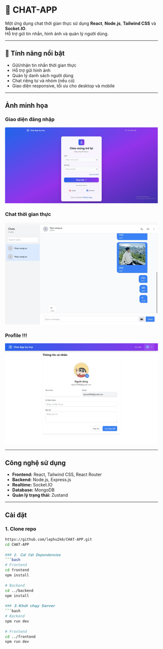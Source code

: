 # 💬 CHAT-APP

Một ứng dụng chat thời gian thực sử dụng **React**, **Node.js**, **Tailwind CSS** và **Socket.IO**.  
Hỗ trợ gửi tin nhắn, hình ảnh và quản lý người dùng.

---

## 🚀 Tính năng nổi bật

- Gửi/nhận tin nhắn thời gian thực
- Hỗ trợ gửi hình ảnh
- Quản lý danh sách người dùng
- Chat riêng tư và nhóm (nếu có)
- Giao diện responsive, tối ưu cho desktop và mobile

---

##  Ảnh minh họa

### Giao diện đăng nhập
![Login screen](frontend/src/assets/login.png)

### Chat thời gian thực
![Chat screen](frontend/src/assets/chat.png)

### Profile !!!
![Chat demo](frontend/src/assets/info.png)

---

##  Công nghệ sử dụng

- **Frontend:** React, Tailwind CSS, React Router  
- **Backend:** Node.js, Express.js  
- **Realtime:** Socket.IO  
- **Database:** MongoDB  
- **Quản lý trạng thái:** Zustand  

---

##  Cài đặt

### 1. Clone repo

```bash
https://github.com/lephu2k6/CHAT-APP.git
cd CHAT-APP

### 𝟐. 𝐂𝐚̀𝐢 đ𝐚̣̆𝐭 𝐃𝐞𝐩𝐞𝐧𝐝𝐞𝐧𝐜𝐢𝐞𝐬
```bash
# Frontend
cd frontend
npm install

# Backend
cd ../backend
npm install

### 𝟯.𝗞𝗵𝗼̛̉𝗶 𝗰𝗵𝗮̣𝘆 𝗦𝗲𝗿𝘃𝗲𝗿
```bash
# Backend
npm run dev

# Frontend
cd ../frontend
npm run dev

